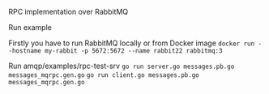 RPC implementation over RabbitMQ

Run example

Firstly you have to run RabbitMQ locally or from Docker image
`docker run --hostname my-rabbit -p 5672:5672 --name rabbit22 rabbitmq:3`

Run amqp/examples/rpc-test-srv
`go run server.go messages.pb.go messages_mqrpc.gen.go`
`go run client.go messages.pb.go messages_mqrpc.gen.go`


